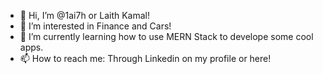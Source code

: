 - 👋 Hi, I’m @1ai7h or Laith Kamal! 
- 👀 I’m interested in Finance and Cars! 
- 🌱 I’m currently learning how to use MERN Stack to develope some cool apps.
- 📫 How to reach me: Through Linkedin on my profile or here! 

<!---
1ai7h/1ai7h is a ✨ special ✨ repository because its `README.md` (this file) appears on your GitHub profile.
You can click the Preview link to take a look at your changes.
--->

